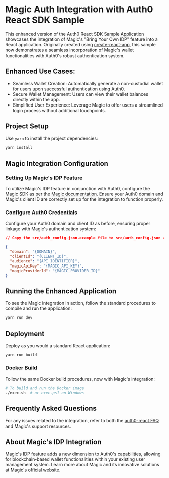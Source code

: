 # Magic Auth Integration with Auth0 React SDK Sample

This enhanced version of the Auth0 React SDK Sample Application showcases the integration of Magic's "Bring Your Own IDP" feature into a React application. Originally created using [create-react-app](https://reactjs.org/docs/create-a-new-react-app.html), this sample now demonstrates a seamless incorporation of Magic's wallet functionalities with Auth0's robust authentication system.

## Enhanced Use Cases:

- Seamless Wallet Creation: Automatically generate a non-custodial wallet for users upon successful authentication using Auth0.
- Secure Wallet Management: Users can view their wallet balances directly within the app.
- Simplified User Experience: Leverage Magic to offer users a streamlined login process without additional touchpoints.

## Project Setup

Use `yarn` to install the project dependencies:

```bash
yarn install
```

## Magic Integration Configuration

### Setting Up Magic's IDP Feature

To utilize Magic's IDP feature in conjunction with Auth0, configure the Magic SDK as per the [Magic documentation](https://magic.link/docs). Ensure your Auth0 domain and Magic's client ID are correctly set up for the integration to function properly.

### Configure Auth0 Credentials

Configure your Auth0 domain and client ID as before, ensuring proper linkage with Magic's authentication system:

```json
// Copy the src/auth_config.json.example file to src/auth_config.json and fill the config

{
  "domain": "{DOMAIN}",
  "clientId": "{CLIENT_ID}",
  "audience": "{API_IDENTIFIER}",
  "magicApiKey": "{MAGIC_API_KEY}",
  "magicProviderId": "{MAGIC_PROVIDER_ID}"
}
```

## Running the Enhanced Application

To see the Magic integration in action, follow the standard procedures to compile and run the application:

```bash
yarn run dev
```

## Deployment

Deploy as you would a standard React application:

```bash
yarn run build
```

### Docker Build

Follow the same Docker build procedures, now with Magic's integration:

```bash
# To build and run the Docker image
./exec.sh  # or exec.ps1 on Windows
```

## Frequently Asked Questions

For any issues related to the integration, refer to both the [auth0-react FAQ](https://github.com/auth0/auth0-react/blob/master/FAQ.md) and Magic's support resources.

## About Magic's IDP Integration

Magic's IDP feature adds a new dimension to Auth0's capabilities, allowing for blockchain-based wallet functionalities within your existing user management system. Learn more about Magic and its innovative solutions at [Magic's official website](https://magic.link).
